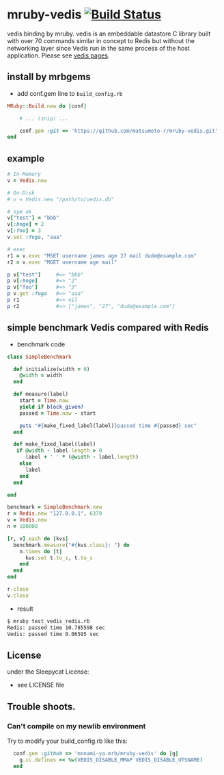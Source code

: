 # mruby-vedis   [![Build Status](https://travis-ci.org/matsumoto-r/mruby-vedis.png?branch=master)](https://travis-ci.org/matsumoto-r/mruby-vedis)
vedis binding by mruby.
vedis is an embeddable datastore C library built with over 70 commands similar in concept to Redis but without the networking layer since Vedis run in the same process of the host application.
Please see [vedis pages](http://vedis.symisc.net/index.html).
## install by mrbgems 
- add conf.gem line to `build_config.rb` 

```ruby
MRuby::Build.new do |conf|

    # ... (snip) ...

    conf.gem :git => 'https://github.com/matsumoto-r/mruby-vedis.git'
end
```
## example 
```ruby
# In-Memory
v = Vedis.new

# On-Disk
# v = Vedis.new "/path/to/vedis.db"

# sym ok
v["test"] = "bbb"
v[:hoge] = 2
v[:foo] = 3
v.set :fuga, "aaa"

# exec
r1 = v.exec "MSET username james age 27 mail dude@example.com"
r2 = v.exec "MGET username age mail"

p v["test"]     #=> "bbb"
p v[:hoge]      #=> "2"
p v["foo"]      #=> "3"
p v.get :fuga   #=> "aaa"
p r1            #=> nil
p r2            #=> ["james", "27", "dude@example.com"]
```
## simple benchmark Vedis compared with Redis
- benchmark code

```ruby
class SimpleBenchmark

  def initialize(width = 0)
    @width = width
  end

  def measure(label)
    start = Time.now
    yield if block_given?
    passed = Time.now - start

    puts "#{make_fixed_label(label)}passed time #{passed} sec"
  end

  def make_fixed_label(label)
   if @width - label.length > 0
      label + ' ' * (@width - label.length)
    else
      label
    end
  end

end

benchmark = SimpleBenchmark.new
r = Redis.new "127.0.0.1", 6379
v = Vedis.new
n = 100000

[r, v].each do |kvs|
  benchmark.measure("#{kvs.class}: ") do
    n.times do |t|
      kvs.set t.to_s, t.to_s
    end
  end
end

r.close
v.close
```

- result

```bash
$ mruby test_vedis_redis.rb 
Redis: passed time 10.785598 sec
Vedis: passed time 0.06595 sec
```

## License
under the Sleepycat License:
- see LICENSE file

## Trouble shoots.

### Can't compile on my newlib environment

Try to modify your build_config.rb like this:

```ruby
  conf.gem :github => 'monami-ya.mrb/mruby-vedis' do |g|
    g.cc.defines << %w(VEDIS_DISABLE_MMAP VEDIS_DISABLE_UTSNAME)
  end
```
